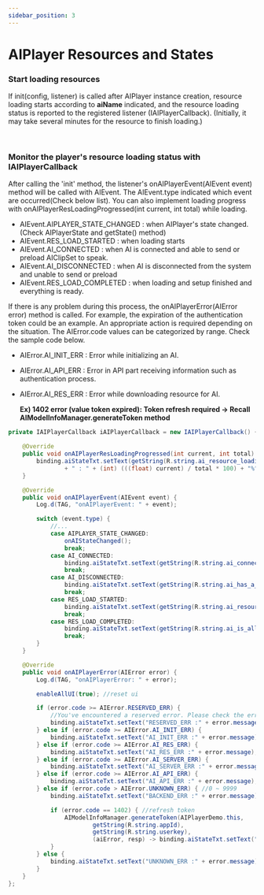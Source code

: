 ```yaml
---
sidebar_position: 3
---
```


# AIPlayer Resources and States

### Start loading resources

If init(config, listener) is called after AIPlayer instance creation, resource loading starts according to **aiName** indicated, and the resource loading status is reported to the registered listener (IAIPlayerCallback). (Initially, it may take several minutes for the resource to finish loading.)

<br/>

### Monitor the player's resource loading status with IAIPlayerCallback

After calling the 'init' method, the listener's onAIPlayerEvent(AIEvent event) method will be called with AIEvent. The AIEvent.type indicated which event are occurred(Check below list). You can also implement loading progress with onAIPlayerResLoadingProgressed(int current, int total) while loading.

- AIEvent.AIPLAYER_STATE_CHANGED : when AIPlayer's state changed. (Check AIPlayerState and getState() method)
- AIEvent.RES_LOAD_STARTED : when loading starts
- AIEvent.AI_CONNECTED : when AI is connected and able to send or preload AIClipSet to speak.
- AIEvent.AI_DISCONNECTED : when AI is disconnected from the system and unable to send or preload
- AIEvent.RES_LOAD_COMPLETED : when loading and setup finished and everything is ready.

If there is any problem during this process, the onAIPlayerError(AIError error) method is called. For example, the expiration of the authentication token could be an example. An appropriate action is required depending on the situation. The AIError.code values can be categorized by range. Check the sample code below.

- AIError.AI_INIT_ERR : Error while initializing an AI.
- AIError.AI_API_ERR : Error in API part receiving information such as authentication process.
- AIError.AI_RES_ERR : Error while downloading resource for AI.

  **Ex) 1402 error (value token expired): Token refresh required -> Recall AIModelInfoManager.generateToken method**

```java
private IAIPlayerCallback iAIPlayerCallback = new IAIPlayerCallback() {

    @Override
    public void onAIPlayerResLoadingProgressed(int current, int total) {
        binding.aiStateTxt.setText(getString(R.string.ai_resource_loading)
                + " : " + (int) (((float) current) / total * 100) + "%");
    }

    @Override
    public void onAIPlayerEvent(AIEvent event) {
        Log.d(TAG, "onAIPlayerEvent: " + event);

        switch (event.type) {
            //...
            case AIPLAYER_STATE_CHANGED:
                onAIStateChanged();
                break;
            case AI_CONNECTED:
                binding.aiStateTxt.setText(getString(R.string.ai_connected));
                break;
            case AI_DISCONNECTED:
                binding.aiStateTxt.setText(getString(R.string.ai_has_a_problem_and_is_recovering));
                break;
            case RES_LOAD_STARTED:
                binding.aiStateTxt.setText(getString(R.string.ai_resource_loading_started));
                break;
            case RES_LOAD_COMPLETED:
                binding.aiStateTxt.setText(getString(R.string.ai_is_all_set));
                break;
        }
    }

    @Override
    public void onAIPlayerError(AIError error) {
        Log.d(TAG, "onAIPlayerError: " + error);

        enableAllUI(true); //reset ui

        if (error.code >= AIError.RESERVED_ERR) {
            //You've encountered a reserved error. Please check the error list!
            binding.aiStateTxt.setText("RESERVED_ERR :" + error.message);
        } else if (error.code >= AIError.AI_INIT_ERR) {
            binding.aiStateTxt.setText("AI_INIT_ERR :" + error.message);
        } else if (error.code >= AIError.AI_RES_ERR) {
            binding.aiStateTxt.setText("AI_RES_ERR :" + error.message);
        } else if (error.code >= AIError.AI_SERVER_ERR) {
            binding.aiStateTxt.setText("AI_SERVER_ERR :" + error.message);
        } else if (error.code >= AIError.AI_API_ERR) {
            binding.aiStateTxt.setText("AI_API_ERR :" + error.message);
        } else if (error.code > AIError.UNKNOWN_ERR) { //0 ~ 9999
            binding.aiStateTxt.setText("BACKEND_ERR :" + error.message);

            if (error.code == 1402) { //refresh token
                AIModelInfoManager.generateToken(AIPlayerDemo.this,
                        getString(R.string.appId),
                        getString(R.string.userkey),
                        (aiError, resp) -> binding.aiStateTxt.setText("Token ref finished " + resp));
            }
        } else {
            binding.aiStateTxt.setText("UNKNOWN_ERR :" + error.message);
        }
    }
};
```
